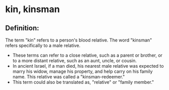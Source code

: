 # kin, kinsman #

## Definition: ##

The term "kin" refers to a person's blood relative. The word "kinsman" refers specifically to a male relative.

* These terms can refer to a close relative, such as a parent or brother, or to a more distant relative, such as an aunt, uncle, or cousin.
* In ancient Israel, if a man died, his nearest male relative was expected to marry his widow, manage his property, and help carry on his family name. This relative was called a "kinsman-redeemer."
* This term could also be translated as, "relative" or "family member."
 
